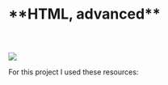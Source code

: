 <h1 style>**HTML, advanced**</h1>
<h3 style="color: #fff; opacity: 0.6; font-style: italic">Done By I.Prince</h3>
<img src="https://s3.amazonaws.com/alu-intranet.hbtn.io/uploads/medias/2021/4/1f4cd63ecc3a8c03b0f4309b74aca179e225aabf.jpg?X-Amz-Algorithm=AWS4-HMAC-SHA256&X-Amz-Credential=AKIARDDGGGOUZTW2RLVB%2F20230529%2Fus-east-1%2Fs3%2Faws4_request&X-Amz-Date=20230529T074034Z&X-Amz-Expires=86400&X-Amz-SignedHeaders=host&X-Amz-Signature=bd0591837e2f0b0edd0aa64929b2ad72ad3ee77635067ed06563383158fc7522"><br>
<p>For this project I used these resources:</p>

